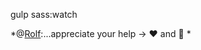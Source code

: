 gulp sass:watch


*@[Rolf](https://github.com/kunstwort):...appreciate your help  -> :heart: and :kiss: *